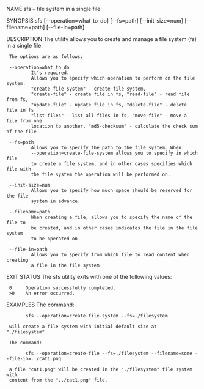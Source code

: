 NAME
sfs – file system in a single file

SYNOPSIS
sfs [--operation=what_to_do] [--fs=path] [--init-size=num] [--filename=path] [--file-in=path]

DESCRIPTION
The utility allows you to create and manage a file system (fs) in a single file.

     The options are as follows:

     --operation=what_to_do      
             It's required.
             Allows you to specify which operation to perform on the file system: 
             "create-file-system" - create file system, 
             "create-file" - create file in fs, "read-file" - read file from fs, 
             "update-file" - update file in fs, "delete-file" - delete file in fs
             "list-files" - list all files in fs, "move-file" - move a file from one 
             location to another, "md5-checksum" - calculate the check sum of the file 

     --fs=path
             Allows you to specify the path to the file system. When 
             --operation=create-file-system allows you to specify in which file 
             to create a file system, and in other cases specifies which file with 
             the file system the operation will be performed on.

     --init-size=num
             Allows you to specify how much space should be reserved for the file 
             system in advance.

     --filename=path
             When creating a file, allows you to specify the name of the file to 
             be created, and in other cases indicates the file in the file system 
             to be operated on

     --file-in=path
             Allows you to specify from which file to read content when creating 
             a file in the file system

EXIT STATUS
The sfs utility exits with one of the following values:

     0     Operation successfully completed.
     >0    An error occurred.

EXAMPLES
The command:

           sfs --operation=create-file-system --fs=./filesystem

     will create a file system with initial default size at "./filesystem".

     The command:

           sfs --operation=create-file --fs=./filesystem --filename=some --file-in=../cat1.png

     a file "cat1.png" will be created in the "./filesystem" file system with 
     content from the "../cat1.png" file.